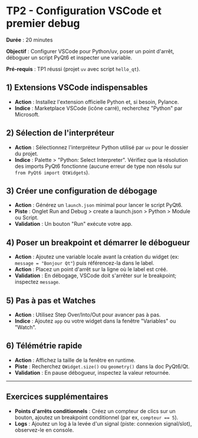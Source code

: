 # TP2 - Configuration VSCode et premier debug

**Durée** : 20 minutes

**Objectif** : Configurer VSCode pour Python/uv, poser un point d'arrêt, déboguer un script PyQt6 et inspecter une variable.

**Pré-requis** : TP1 réussi (projet `uv` avec script `hello_qt`).

## 1) Extensions VSCode indispensables

- **Action** : Installez l'extension officielle Python et, si besoin, Pylance.
- **Indice** : Marketplace VSCode (icône carré), recherchez "Python" par Microsoft.

## 2) Sélection de l'interpréteur

- **Action** : Sélectionnez l'interpréteur Python utilisé par `uv` pour le dossier du projet.
- **Indice** : Palette > "Python: Select Interpreter". Vérifiez que la résolution des imports PyQt6 fonctionne (aucune erreur de type non résolu sur `from PyQt6 import QtWidgets`).

## 3) Créer une configuration de débogage

- **Action** : Générez un `launch.json` minimal pour lancer le script PyQt6.
- **Piste** : Onglet Run and Debug > create a launch.json > Python > Module ou Script.
- **Validation** : Un bouton "Run" exécute votre app.

## 4) Poser un breakpoint et démarrer le débogueur

- **Action** : Ajoutez une variable locale avant la création du widget (ex: `message = "Bonjour Qt"`) puis référencez-la dans le label.
- **Action** : Placez un point d'arrêt sur la ligne où le label est créé.
- **Validation** : En débogage, VSCode doit s'arrêter sur le breakpoint; inspectez `message`.

## 5) Pas à pas et Watches

- **Action** : Utilisez Step Over/Into/Out pour avancer pas à pas.
- **Indice** : Ajoutez `app` ou votre widget dans la fenêtre "Variables" ou "Watch".

## 6) Télémétrie rapide

- **Action** : Affichez la taille de la fenêtre en runtime.
- **Piste** : Recherchez `QWidget.size()` ou `geometry()` dans la doc PyQt6/Qt.
- **Validation** : En pause débogueur, inspectez la valeur retournée.

---

## Exercices supplémentaires

- **Points d'arrêts conditionnels** : Créez un compteur de clics sur un bouton, ajoutez un breakpoint conditionnel (par ex, `compteur == 5`).
- **Logs** : Ajoutez un log à la levée d'un signal (piste: connexion signal/slot), observez-le en console.